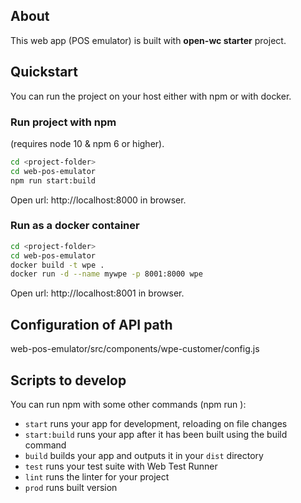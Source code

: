 ## About

This web app (POS emulator) is built with **open-wc starter** project.


## Quickstart

You can run the project on your host either with npm or with docker.


### Run project with npm

(requires node 10 & npm 6 or higher).

```bash
cd <project-folder>
cd web-pos-emulator
npm run start:build
```

Open url: http://localhost:8000 in browser.


### Run as a docker container

```bash
cd <project-folder>
cd web-pos-emulator
docker build -t wpe .
docker run -d --name mywpe -p 8001:8000 wpe
```

Open url: http://localhost:8001 in browser.


## Configuration of API path

web-pos-emulator/src/components/wpe-customer/config.js


## Scripts to develop

You can run npm with some other commands (npm run <command>):

- `start` runs your app for development, reloading on file changes
- `start:build` runs your app after it has been built using the build command
- `build` builds your app and outputs it in your `dist` directory
- `test` runs your test suite with Web Test Runner
- `lint` runs the linter for your project
- `prod` runs built version

